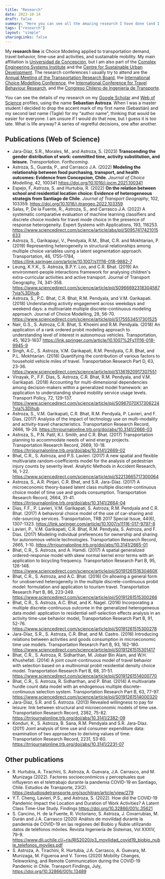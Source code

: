```yaml
---
title: "Research"
date: 2023-10-14
draft: false
summary: "Here you can see all the amazing research I have done (and I am doing)"
tags: ["research"]
layout: "simple"
sharingLinks: false
---
```


 My **research line** is Choice Modeling applied to transportation demand, travel behavior, time-use and activities, and sustainable mobility. My main affiliation is [Universidad de Concepción](https://fi.udec.cl/), but I am also part of the [Complex Engineering Systems Institute](https://isci.cl/en/) and the [Centre for Sustainable Urban Development](https://en.cedeus.cl/). The research conferences I usually try to attend are the [Annual Meeting of the Transportation Research Board](https://www.trb.org/AnnualMeeting/AnnualMeeting.aspx), the [International Choice Modelling Conference](https://www.icmconference.org.uk/), the [International Conference for Travel Behaviour Research](https://www.icmconference.org.uk/), and the [Congreso Chileno de Ingeniería de Transporte](https://sochitran.cl/).

You can see the details of my research on my [Google Scholar](https://scholar.google.com/citations?user=NeThwLMAAAAJ&hl=en) and [Web of Science](https://www.webofscience.com/wos/author/record/3881761) profiles, using the name **Sebastian Astroza**. When I was a master student I decided to drop the accent mark of my first name (Sebastián) and my second last name (Tagle) for my “author name”, thinking that would be easier for everyone. I am unsure if I would do that now, but I guess it is too late. What is life anyway? A series of regretful decisions, one after another.

## Publications (Web of Science)

-	Jara-Díaz, S.R., Morales, M., and Astroza, S. (2023) **Transcending the gender distribution of work: committed time, activity substitution, and leisure.** *Transportation*. *Forthcoming*. 
-	Astroza, S., Guarda, P., and Carrasco J.A. (2022) **Modeling the relationship between food purchasing, transport, and health outcomes: Evidence from Concepcion, Chile**. *Journal of Choice Modelling*, 42, 100341 https://doi.org/10.1016/j.jocm.2021.100341
-	Espejo, F, Astroza, S. and Hurtubia, R.  (2022) **On the relation between school and residential location choice: Evidence of heterogeneous strategis from Santiago de Chile**. *Journal of Transport Geography*, 102, 103359. https://doi.org/10.1016/j.jtrangeo.2022.103359
-	Salas, P, De la Fuente, R., Astroza, S., and Carrasco J.A. (2022) A systematic comparative evaluation of machine learning classifiers and discrete choice models for travel mode choice in the presence of response heterogeneity. Expert Systems with Applications, 193, 116253. https://www.sciencedirect.com/science/article/abs/pii/S0957417421015633
-	Astroza, S., Garikapayi, V., Pendyala, R.M., Bhat, C.R. and Mokhtarian, P. (2019) Representing heterogeneity in structural relationships among multiple choice variables using a latent segmentation approach. Transportation, 46, 1755–1784, https://link.springer.com/article/10.1007/s11116-018-9882-7
-	Leung, K.Y.K., S. Astroza, B.P.Y. Loo, and C.R. Bhat. (2019) An environment-people interactions framework for analysing children's extra-curricular activities and active transport. Journal of Transport Geography, 74, 341-358. https://www.sciencedirect.com/science/article/pii/S0966692318304587?via%3Dihub
-	Astroza, S., P.C. Bhat, C.R. Bhat, R.M. Pendyala, and V.M. Garikapati. (2018) Understanding activity engagement across weekdays and weekend days: a multivariate multiple discrete-continuous modeling approach. Journal of Choice Modelling, 28, 56-70.   https://www.sciencedirect.com/science/article/pii/S1755534517301525
-	Nair, G.S., S. Astroza, C.R. Bhat, S. Khoeini and R.M. Pendyala. (2018) An application of a rank ordered probit modeling approach to understanding level of interest in autonomous vehicles. Transportation, 45, 1623-1637 https://link.springer.com/article/10.1007%2Fs11116-018-9945-9
-	Singh, A.C., S. Astroza, V.M. Garikapati, R.M. Pendyala, C.R. Bhat, and P.L. Mokhtarian. (2018) Quantifying the contribution of various factors to household vehicle miles of travel. Transportation Research Part D, 63, 23-36. https://www.sciencedirect.com/science/article/pii/S1361920917307551
-	Vinayak, P., F.F. Dias, S. Astroza, C.R. Bhat, R.M. Pendyala, and V.M. Garikapati. (2018) Accounting for multi-dimensional dependencies among decision-makers within a generalized model framework: an application to understanding shared mobility service usage levels. Transport Policy, 72, 129-137. https://www.sciencedirect.com/science/article/pii/S0967070X17306224?via%3Dihub
-	Astroza, S., V.M. Garikapati, C.R. Bhat, R.M. Pendyala, P. Lavieri, and F. Dias. (2017) Analysis of the impact of technology use on multi-modality and activity-travel characteristics. Transportation Research Record, 2666, 19-28. https://trrjournalonline.trb.org/doi/abs/10.3141/2666-03
-	Astroza, S., P.N. Patil, K.I. Smith, and C.R. Bhat. (2017) Transportation planning to accommodate needs of wind energy projects. Transportation Research Record, 2669, 10-18. https://trrjournalonline.trb.org/doi/abs/10.3141/2669-02
-	Bhat, C.R., S. Astroza, and P.S. Lavieri. (2017) A new spatial and flexible multivariate random-coefficients model for the analysis of pedestrian injury counts by severity level. Analytic Methods in Accident Research, 16, 1-22. https://www.sciencedirect.com/science/article/pii/S2213665717300064
-	Astroza, S., A.R. Pinjari, C.R. Bhat, and S.R. Jara-Díaz. (2017) A microeconomic theory-based latent class multiple discrete-continuous choice model of time use and goods consumption. Transportation Research Record, 2664, 31-41. https://trrjournalonline.trb.org/doi/abs/10.3141/2664-04 
-	Dias, F.F., P. Lavieri, V.M. Garikapati, S. Astroza, R.M. Pendyala and C.R. Bhat. (2017) A behavioral choice model of the use of car-sharing and ride-sourcing services. Transportation, TRB 2017 Special Issue, 44(6), 1307-1323. https://link.springer.com/article/10.1007/s11116-017-9797-8
-	Lavieri, P., V.M. Garikapati, C.R. Bhat, R.M. Pendyala, S. Astroza, and F. Dias. (2017) Modeling individual preferences for ownership and sharing for autonomous vehicle technologies. Transportation Research Record, 2665, 1-10. https://trrjournalonline.trb.org/doi/abs/10.3141/2665-01
-	Bhat, C.R., S. Astroza, and A. Hamdi. (2017) A spatial generalized ordered-response model with skew normal kernel error terms with an application to bicycling frequency. Transportation Research Part B, 95, 126-148. https://www.sciencedirect.com/science/article/pii/S019126151630460X
-	Bhat, C.R., S. Astroza, and A.C. Bhat. (2016) On allowing a general form for unobserved heterogeneity in the multiple discrete-continuous probit model: formulation and application to tourism travel. Transportation Research Part B, 86, 223-249. https://www.sciencedirect.com/science/article/pii/S0191261515300266
-	Bhat, C.R., S. Astroza,  A.C. Bhat, and K. Nagel. (2016) Incorporating a multiple discrete-continuous outcome in the generalized heterogeneous data model: application to residential self-selection effects analysis in an activity time-use behavior model, Transportation Research Part B, 91, 52-76. https://www.sciencedirect.com/science/article/pii/S0191261515300278
-	Jara-Díaz, S.R., S. Astroza, C.R. Bhat, and M. Castro. (2016) Introducing relations between activities and goods consumption in microeconomic time use models. Transportation Research Part B, 93, 162-180. https://www.sciencedirect.com/science/article/pii/S0191261515301417
-	Bhat, C.R., S. Astroza, R. Sidharthan, M. Jobair Bin Alam, and W.H. Khushefati. (2014) A joint count-continuous model of travel behavior with selection based on a multinomial probit residential density choice model.  Transportation Research Part B, 68, 31-51. https://www.sciencedirect.com/science/article/pii/S0191261514000770
-	Bhat, C.R., S. Astroza, R. Sidharthan, and P. Bhat. (2014) A multivariate hurdle count data model with an endogenous multiple discrete-continuous selection system.  Transportation Research Part B, 63, 77-97. https://www.sciencedirect.com/science/article/pii/S0191261514000320
-	Jara-Díaz, S.R. and S. Astroza. (2013) Revealed willingness to pay for leisure: link between structural and microeconomic models of time use.  Transportation Research Record, 2382, 75-82.    https://trrjournalonline.trb.org/doi/abs/10.3141/2382-09
-	Konduri, K., S. Astroza, B. Sana, R.M. Pendyala and S.R. Jara-Díaz. (2011) Joint analysis of time use and consumer expenditure data: examination of two approaches to deriving values of time.  Transportation Research Record, 2231, 53-60. https://trrjournalonline.trb.org/doi/abs/10.3141/2231-07

## Other publications

- R. Hurtubia, A. Tirachini,  S. Astroza, A. Guevara,  J.A. Carrasco, and M. Munizaga (2022). Factores socioeconómicos y perceptuales que influyeron en el teletrabajo durante la pandemia COVID-19 en Santiago, Chile. Estudios de Transporte, 23(2). https://estudiosdetransporte.org/sochitran/article/view/279
-	Y.T. Cheng, Lavieri, P.S., and Astroza, S. (2022). How did the COVID-19 Pandemic Impact the Location and Duration of Work Activities? A Latent Class Time-Use Study. Findings https://doi.org/10.32866/001c.35621 
-	S. Cancino, H. de la Fuente, R. Victoriano, S. Astroza, J. Covarrubias, M. Durán and J.A. Carrasco (2020) Análisis de movilidad durante la pandemia de COVID-19 en las regiones del Biobío y Ñuble utilizando datos de teléfonos móviles. Revista Ingeniería de Sistemas, Vol XXXIV, 79-9. https://www.dii.uchile.cl/~ris/RIS2020/p3_movilidad_covid19_biobio_nuble_telefonos_moviles.pdf
-	S. Astroza, A. Tirachini, R. Hurtubia, J.A. Carrasco, A. Guevara, M. Munizaga, M. Figueroa and V. Torres (2020) Mobility Changes, Teleworking, and Remote Communication during the COVID-19 Pandemic in Chile.  Transport Findings, July, https://doi.org/10.32866/001c.13489  

